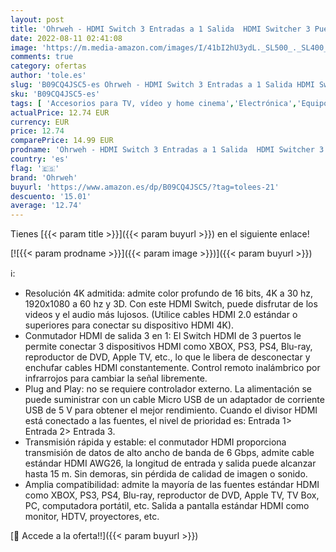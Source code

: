 ```yaml
---
layout: post
title: 'Ohrweh - HDMI Switch 3 Entradas a 1 Salida  HDMI Switcher 3 Puertos con Mando  HDMI Conmutador Soporta 4K  3D  1080P para PS4  PS3  Xbox  BLU-Ray  DVD  HDTV  Chromecast'
date: 2022-08-11 02:41:08
image: 'https://m.media-amazon.com/images/I/41bI2hU3ydL._SL500_._SL400_.jpg'
comments: true
category: ofertas
author: 'tole.es'
slug: 'B09CQ4JSC5-es Ohrweh - HDMI Switch 3 Entradas a 1 Salida HDMI Switcher 3...'
sku: 'B09CQ4JSC5-es'
tags: [ 'Accesorios para TV, vídeo y home cinema','Electrónica','Equipos por satélite','Switch para equipos por satélite','TV, vídeo y home cinema','ohrweh','ps4','xbox','🇪🇸', ]
actualPrice: 12.74 EUR
currency: EUR
price: 12.74
comparePrice: 14.99 EUR
prodname: 'Ohrweh - HDMI Switch 3 Entradas a 1 Salida  HDMI Switcher 3 Puertos con Mando  HDMI Conmutador Soporta 4K  3D  1080P para PS4  PS3  Xbox  BLU-Ray  DVD  HDTV  Chromecast'
country: 'es'
flag: '🇪🇸'
brand: 'Ohrweh'
buyurl: 'https://www.amazon.es/dp/B09CQ4JSC5/?tag=tolees-21'
descuento: '15.01'
average: '12.74'
---
```


Tienes [{{< param title >}}]({{< param buyurl >}}) en el siguiente enlace!

[![{{< param prodname >}}]({{< param image >}})]({{< param buyurl >}})

ℹ️:

- Resolución 4K admitida: admite color profundo de 16 bits, 4K a 30 hz, 1920x1080 a 60 hz y 3D. Con este HDMI Switch, puede disfrutar de los videos y el audio más lujosos. (Utilice cables HDMI 2.0 estándar o superiores para conectar su dispositivo HDMI 4K).
- Conmutador HDMI de salida 3 en 1: El Switch HDMI de 3 puertos le permite conectar 3 dispositivos HDMI como XBOX, PS3, PS4, Blu-ray, reproductor de DVD, Apple TV, etc., lo que le libera de desconectar y enchufar cables HDMI constantemente. Control remoto inalámbrico por infrarrojos para cambiar la señal libremente.
- Plug and Play: no se requiere controlador externo. La alimentación se puede suministrar con un cable Micro USB de un adaptador de corriente USB de 5 V para obtener el mejor rendimiento. Cuando el divisor HDMI está conectado a las fuentes, el nivel de prioridad es: Entrada 1> Entrada 2> Entrada 3.
- Transmisión rápida y estable: el conmutador HDMI proporciona transmisión de datos de alto ancho de banda de 6 Gbps, admite cable estándar HDMI AWG26, la longitud de entrada y salida puede alcanzar hasta 15 m. Sin demoras, sin pérdida de calidad de imagen o sonido.
- Amplia compatibilidad: admite la mayoría de las fuentes estándar HDMI como XBOX, PS3, PS4, Blu-ray, reproductor de DVD, Apple TV, TV Box, PC, computadora portátil, etc. Salida a pantalla estándar HDMI como monitor, HDTV, proyectores, etc.

[🛒 Accede a la oferta!!]({{< param buyurl >}})
